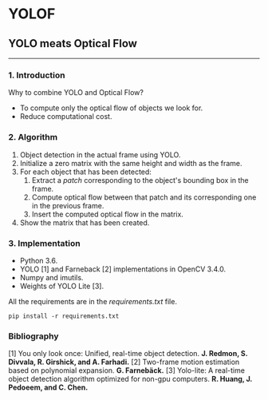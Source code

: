 # YOLOF

## YOLO meats Optical Flow

---

### 1. Introduction

Why to combine YOLO and Optical Flow?

- To compute only the optical flow of objects we look for.
- Reduce computational cost.

### 2. Algorithm

1. Object detection in the actual frame using YOLO.
2. Initialize a zero matrix with the same height and width as the frame.
3. For each object that has been detected:
   1. Extract a *patch* corresponding to the object's bounding box in the frame.
   2. Compute optical flow between that patch and its corresponding one in the previous frame.
   3. Insert the computed optical flow in the matrix.
4. Show the matrix that has been created.

### 3. Implementation

- Python 3.6.
- YOLO [1] and Farneback [2] implementations in OpenCV 3.4.0.
- Numpy and imutils.
- Weights of YOLO Lite [3].

All the requirements are in the *requirements.txt* file.

```
pip install -r requirements.txt
```

### Bibliography

[1] You only look once: Unified, real-time object detection. **J. Redmon, S. Divvala, R. Girshick, and A. Farhadi.**
[2] Two-frame motion estimation based on polynomial expansion. **G. Farnebäck.**
[3] Yolo-lite: A real-time object detection algorithm optimized for non-gpu computers. **R. Huang, J. Pedoeem, and C. Chen.**

